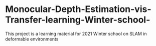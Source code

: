 # Monocular-Depth-Estimation-vis-Transfer-learning-Winter-school-
This project is a learning material for 2021 Winter school on SLAM in deformable environments
